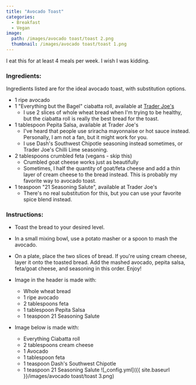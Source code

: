 ```yaml
---
title: "Avocado Toast"
categories:
  - Breakfast
  - Vegan
image:
  path: /images/avocado toast/toast 2.png
  thumbnail: /images/avocado toast/toast 1.png
---
```


I eat this for at least 4 meals per week. I wish I was kidding.


### Ingredients:

Ingredients listed are for the ideal avocado toast, with substitution options.

* 1 ripe avocado 
* 1 "Everything but the Bagel" ciabatta roll, available at [Trader Joe's](https://www.traderjoes.com/digin/post/everything-ciabatta-rolls)
  - I use 2 slices of whole wheat bread when I'm trying to be healthy, but the ciabatta roll is really the best bread for the toast. 
* 1 tablespoon Pepita Salsa, available at Trader Joe's
  - I've heard that people use sriracha mayonnaise or hot sauce instead. Personally, I am not a fan, but it might work for you.
  - I use Dash's Southwest Chipotle seasoning instead sometimes, or Trader Joe's Chilli Lime seasoning.
* 2 tablespoons crumbled feta (vegans - skip this)
  - Crumbled goat cheese works just as beautifully
  - Sometimes, I half the quantity of goat/feta cheese and add a thin layer of cream cheese to the bread instead. This is probably my favorite way to avocado toast.
* 1 teaspoon "21 Seasoning Salute", available at Trader Joe's
  - There's no real substitution for this, but you can use your favorite spice blend instead.
  


### Instructions:

* Toast the bread to your desired level.

* In a small mixing bowl, use a potato masher or a spoon to mash the avocado. 

* On a plate, place the two slices of bread. If you're using cream cheese, layer it onto the toasted bread. Add the mashed avocado, pepita salsa, feta/goat cheese, and seasoning in this order. Enjoy!

* Image in the header is made with:
  - Whole wheat bread
  - 1 ripe avocado
  - 2 tablespoons feta
  - 1 tablespoon Pepita Salsa
  - 1 teaspoon 21 Seasoning Salute


* Image below is made with:
  - Everything Ciabatta roll
  - 2 tablespoons cream cheese
  - 1 Avocado
  - 1 tablespoon feta
  - 1 teaspoon Dash's Southwest Chipotle
  - 1 teaspoon 21 Seasoning Salute
  ![_config.yml]({{ site.baseurl }}/images/avocado toast/toast 3.png)
